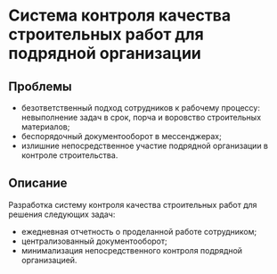 # Система контроля качества строительных работ для подрядной организации
## Проблемы
- безответственный подход сотрудников к рабочему процессу: невыполнение задач в срок, порча и воровство строительных материалов;
- беспорядочный документооборот в мессенджерах;
- излишние непосредственное участие подрядной организации в контроле строительства.
## Описание
Разработка систему контроля качества строительных работ для решения следующих задач:
- ежедневная отчетность о проделанной работе сотрудником;
- централизованный документооборот;
- минимализация непосредственного контроля подрядной организацией.
